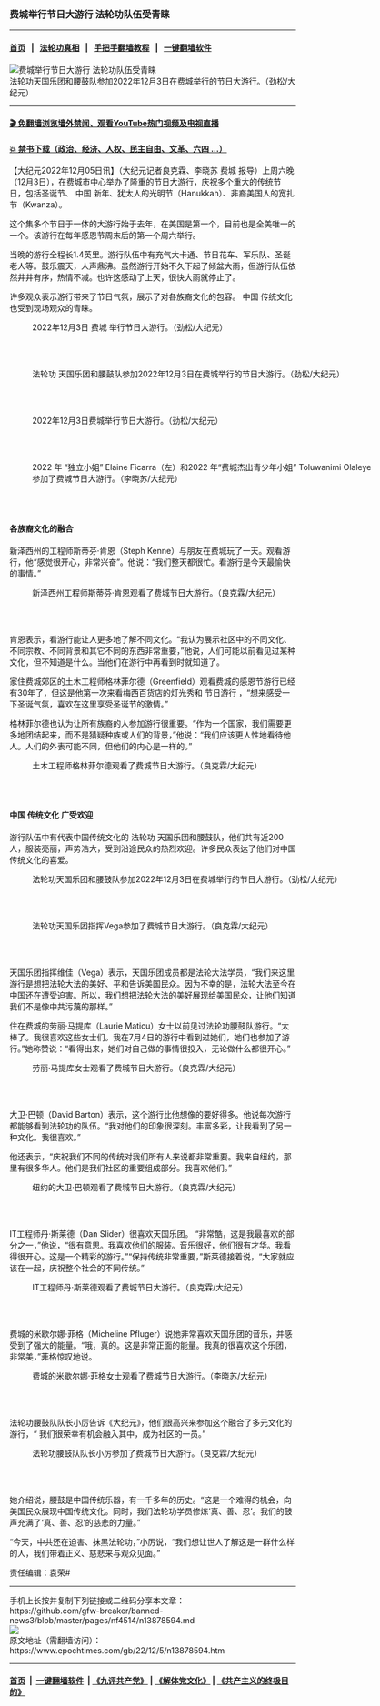 ### 费城举行节日大游行 法轮功队伍受青睐
------------------------

#### [首页](https://github.com/gfw-breaker/banned-news3/blob/master/README.md) &nbsp;&nbsp;|&nbsp;&nbsp; [法轮功真相](https://github.com/begood0513/basic/blob/master/README.md)  &nbsp;&nbsp;|&nbsp;&nbsp; [手把手翻墙教程](https://github.com/gfw-breaker/guides/wiki)  &nbsp;&nbsp;|&nbsp;&nbsp; [一键翻墙软件](https://github.com/gfw-breaker/nogfw/blob/master/README.md)  



<div><img alt="费城举行节日大游行 法轮功队伍受青睐" class="attachment-djy_600_400 size-djy_600_400 wp-post-image" src="https://i.epochtimes.com/assets/uploads/2022/12/id13878597-P1-600x400.jpg"/>
<div class="caption">
 法轮功天国乐团和腰鼓队参加2022年12月3日在费城举行的节日大游行。（劲松/大纪元）
</div></div><hr/>

#### [ 🎬  免翻墙浏览墙外禁闻、观看YouTube热门视频及电视直播](https://github.com/gfw-breaker/HelloWorld)

#### [ 💥  禁书下载（政治、经济、人权、民主自由、文革、六四 ...）](https://github.com/gfw-breaker/books/blob/master/README.md)

<div><p>
 【大纪元2022年12月05日讯】（大纪元记者良克霖、李晓苏
 <ok href="https://www.epochtimes.com/gb/tag/%E8%B4%B9%E5%9F%8E.html">
  费城
 </ok>
 报导）上周六晚（12月3日），在费城市中心举办了隆重的节日大游行，庆祝多个重大的传统节日，包括圣诞节、
 <ok href="https://www.epochtimes.com/gb/tag/%E4%B8%AD%E5%9B%BD.html">
  中国
 </ok>
 新年、犹太人的光明节（Hanukkah）、非裔美国人的宽扎节（Kwanza）。
</p>
<p>
 这个集多个节日于一体的大游行始于去年，在美国是第一个，目前也是全美唯一的一个。该游行在每年感恩节周末后的第一个周六举行。
</p>
<p>
 当晚的游行全程长1.4英里。游行队伍中有充气大卡通、节日花车、军乐队、圣诞老人等。鼓乐震天，人声鼎沸。虽然游行开始不久下起了倾盆大雨，但游行队伍依然井井有序，热情不减。也许这感动了上天，很快大雨就停止了。
</p>
<p>
 许多观众表示游行带来了节日气氛，展示了对各族裔文化的包容。
 <ok href="https://www.epochtimes.com/gb/tag/%E4%B8%AD%E5%9B%BD.html">
  中国
 </ok>
 <ok href="https://www.epochtimes.com/gb/tag/%E4%BC%A0%E7%BB%9F%E6%96%87%E5%8C%96.html">
  传统文化
 </ok>
 也受到现场观众的青睐。
</p>
<figure aria-describedby="caption-attachment-13878603" class="wp-caption aligncenter" id="attachment_13878603" style="width: 600px">
 <ok href="https://i.epochtimes.com/assets/uploads/2022/12/id13878603-P6-e1670202532736.jpg" target="_blank">
  <img alt="" class="size-full wp-image-13878603" src="https://i.epochtimes.com/assets/uploads/2022/12/id13878603-P6-e1670202532736.jpg"/>
 </ok>
 <br/><figcaption class="wp-caption-text" id="caption-attachment-13878603">
  2022年12月3日
  <ok href="https://www.epochtimes.com/gb/tag/%E8%B4%B9%E5%9F%8E.html">
   费城
  </ok>
  举行节日大游行。（劲松/大纪元）
 </figcaption><br/>
</figure><br/>
<figure aria-describedby="caption-attachment-13878601" class="wp-caption aligncenter" id="attachment_13878601" style="width: 600px">
 <ok href="https://i.epochtimes.com/assets/uploads/2022/12/id13878601-P4-e1670202431457.jpg" target="_blank">
  <img alt="" class="size-full wp-image-13878601" src="https://i.epochtimes.com/assets/uploads/2022/12/id13878601-P4-e1670202431457.jpg"/>
 </ok>
 <br/><figcaption class="wp-caption-text" id="caption-attachment-13878601">
  <ok href="https://www.epochtimes.com/gb/tag/%E6%B3%95%E8%BD%AE%E5%8A%9F.html">
   法轮功
  </ok>
  天国乐团和腰鼓队参加2022年12月3日在费城举行的节日大游行。（劲松/大纪元）
 </figcaption><br/>
</figure><br/>
<figure aria-describedby="caption-attachment-13878604" class="wp-caption aligncenter" id="attachment_13878604" style="width: 600px">
 <ok href="https://i.epochtimes.com/assets/uploads/2022/12/id13878604-P7-copy-e1670202621680.jpg" target="_blank">
  <img alt="" class="size-full wp-image-13878604" src="https://i.epochtimes.com/assets/uploads/2022/12/id13878604-P7-copy-e1670202621680.jpg"/>
 </ok>
 <br/><figcaption class="wp-caption-text" id="caption-attachment-13878604">
  2022年12月3日费城举行节日大游行。（劲松/大纪元）
 </figcaption><br/>
</figure><br/>
<figure aria-describedby="caption-attachment-13878605" class="wp-caption aligncenter" id="attachment_13878605" style="width: 600px">
 <ok href="https://i.epochtimes.com/assets/uploads/2022/12/id13878605-P10-e1670202698218.jpg" target="_blank">
  <img alt="" class="size-full wp-image-13878605" src="https://i.epochtimes.com/assets/uploads/2022/12/id13878605-P10-e1670202698218.jpg"/>
 </ok>
 <br/><figcaption class="wp-caption-text" id="caption-attachment-13878605">
  2022 年 “独立小姐” Elaine Ficarra（左）和2022 年“费城杰出青少年小姐” Toluwanimi Olaleye参加了费城节日大游行。（李晓苏/大纪元）
 </figcaption><br/>
</figure><br/>
<h4>
 各族裔文化的融合
</h4>
<p>
 新泽西州的工程师斯蒂芬·肯恩（Steph Kenne）与朋友在费城玩了一天。观看游行，他“感觉很开心，非常兴奋”。他说：“我们整天都很忙。看游行是今天最愉快的事情。”
</p>
<figure aria-describedby="caption-attachment-13878609" class="wp-caption aligncenter" id="attachment_13878609" style="width: 600px">
 <ok href="https://i.epochtimes.com/assets/uploads/2022/12/id13878609-P11-copy-e1670202944921.jpg" target="_blank">
  <img alt="" class="size-full wp-image-13878609" src="https://i.epochtimes.com/assets/uploads/2022/12/id13878609-P11-copy-e1670202944921.jpg"/>
 </ok>
 <br/><figcaption class="wp-caption-text" id="caption-attachment-13878609">
  新泽西州工程师斯蒂芬·肯恩观看了费城节日大游行。（良克霖/大纪元）
 </figcaption><br/>
</figure><br/>
<p>
 肯恩表示，看游行能让人更多地了解不同文化。“我认为展示社区中的不同文化、不同宗教、不同背景和其它不同的东西非常重要，”他说，人们可能以前看见过某种文化，但不知道是什么。当他们在游行中再看到时就知道了。
</p>
<p>
 家住费城郊区的土木工程师格林菲尔德（Greenfield）观看费城的感恩节游行已经有30年了，但这是他第一次来看梅西百货店的灯光秀和
 <ok href="https://www.epochtimes.com/gb/tag/%E8%8A%82%E6%97%A5%E6%B8%B8%E8%A1%8C.html">
  节日游行
 </ok>
 ，“想来感受一下圣诞气氛，喜欢在这里享受圣诞节的激情。”
</p>
<p>
 格林菲尔德也认为让所有族裔的人参加游行很重要。“作为一个国家，我们需要更多地团结起来，而不是猜疑种族或人们的背景，”他说：“我们应该更人性地看待他人。人们的外表可能不同，但他们的内心是一样的。”
</p>
<figure aria-describedby="caption-attachment-13878612" class="wp-caption aligncenter" id="attachment_13878612" style="width: 600px">
 <ok href="https://i.epochtimes.com/assets/uploads/2022/12/id13878612-P12-copy-e1670203027682.jpg" target="_blank">
  <img alt="" class="size-full wp-image-13878612" src="https://i.epochtimes.com/assets/uploads/2022/12/id13878612-P12-copy-e1670203027682.jpg"/>
 </ok>
 <br/><figcaption class="wp-caption-text" id="caption-attachment-13878612">
  土木工程师格林菲尔德观看了费城节日大游行。（良克霖/大纪元）
 </figcaption><br/>
</figure><br/>
<h4>
 中国
 <ok href="https://www.epochtimes.com/gb/tag/%E4%BC%A0%E7%BB%9F%E6%96%87%E5%8C%96.html">
  传统文化
 </ok>
 广受欢迎
</h4>
<p>
 游行队伍中有代表中国传统文化的
 <ok href="https://www.epochtimes.com/gb/tag/%E6%B3%95%E8%BD%AE%E5%8A%9F.html">
  法轮功
 </ok>
 天国乐团和腰鼓队，他们共有近200人，服装亮丽，声势浩大，受到沿途民众的热烈欢迎。许多民众表达了他们对中国传统文化的喜爱。
</p>
<figure aria-describedby="caption-attachment-13878599" class="wp-caption aligncenter" id="attachment_13878599" style="width: 600px">
 <ok href="https://i.epochtimes.com/assets/uploads/2022/12/id13878599-P2-e1670202258380.jpg" target="_blank">
  <img alt="" class="size-full wp-image-13878599" src="https://i.epochtimes.com/assets/uploads/2022/12/id13878599-P2-e1670202258380.jpg"/>
 </ok>
 <br/><figcaption class="wp-caption-text" id="caption-attachment-13878599">
  法轮功天国乐团和腰鼓队参加2022年12月3日在费城举行的节日大游行。（劲松/大纪元）
 </figcaption><br/>
</figure><br/>
<figure aria-describedby="caption-attachment-13878613" class="wp-caption aligncenter" id="attachment_13878613" style="width: 600px">
 <ok href="https://i.epochtimes.com/assets/uploads/2022/12/id13878613-P13-copy-e1670203100355.jpg" target="_blank">
  <img alt="" class="size-full wp-image-13878613" src="https://i.epochtimes.com/assets/uploads/2022/12/id13878613-P13-copy-e1670203100355.jpg"/>
 </ok>
 <br/><figcaption class="wp-caption-text" id="caption-attachment-13878613">
  法轮功天国乐团指挥Vega参加了费城节日大游行。（良克霖/大纪元）
 </figcaption><br/>
</figure><br/>
<p>
 天国乐团指挥维佳（Vega）表示，天国乐团成员都是法轮大法学员，“我们来这里游行是想把法轮大法的美好、平和告诉美国民众。因为不幸的是，法轮大法至今在中国还在遭受迫害。所以，我们想把法轮大法的美好展现给美国民众，让他们知道我们不是像中共污蔑的那样。”
</p>
<p>
 住在费城的劳丽·马提库（Laurie Maticu）女士以前见过法轮功腰鼓队游行。“太棒了。我很喜欢这些女士们。我在7月4日的游行中看到过她们，她们也参加了游行。”她称赞说：“看得出来，她们对自己做的事情很投入，无论做什么都很开心。”
</p>
<figure aria-describedby="caption-attachment-13878617" class="wp-caption aligncenter" id="attachment_13878617" style="width: 600px">
 <ok href="https://i.epochtimes.com/assets/uploads/2022/12/id13878617-P14-copy-e1670203170875.jpg" target="_blank">
  <img alt="" class="size-full wp-image-13878617" src="https://i.epochtimes.com/assets/uploads/2022/12/id13878617-P14-copy-e1670203170875.jpg"/>
 </ok>
 <br/><figcaption class="wp-caption-text" id="caption-attachment-13878617">
  劳丽·马提库女士观看了费城节日大游行。（良克霖/大纪元）
 </figcaption><br/>
</figure><br/>
<p>
 大卫·巴顿（David Barton）表示，这个游行比他想像的要好得多。他说每次游行都能够看到法轮功的队伍。“我对他们的印象很深刻。丰富多彩，让我看到了另一种文化。我很喜欢。”
</p>
<p>
 他还表示，“庆祝我们不同的传统对我们所有人来说都非常重要。我来自纽约，那里有很多华人。他们是我们社区的重要组成部分。我喜欢他们。”
</p>
<figure aria-describedby="caption-attachment-13878618" class="wp-caption aligncenter" id="attachment_13878618" style="width: 600px">
 <ok href="https://i.epochtimes.com/assets/uploads/2022/12/id13878618-P15-copy-e1670203257228.jpg" target="_blank">
  <img alt="" class="size-full wp-image-13878618" src="https://i.epochtimes.com/assets/uploads/2022/12/id13878618-P15-copy-e1670203257228.jpg"/>
 </ok>
 <br/><figcaption class="wp-caption-text" id="caption-attachment-13878618">
  纽约的大卫·巴顿观看了费城节日大游行。（良克霖/大纪元）
 </figcaption><br/>
</figure><br/>
<p>
 IT工程师丹·斯莱德（Dan Slider）很喜欢天国乐团。 “非常酷，这是我最喜欢的部分之一，”他说，“很有意思。我喜欢他们的服装。音乐很好，他们很有才华。我看得很开心。这是一个精彩的游行。”“保持传统非常重要，”斯莱德接着说，“大家就应该在一起，庆祝整个社会的不同传统。”
</p>
<figure aria-describedby="caption-attachment-13878619" class="wp-caption aligncenter" id="attachment_13878619" style="width: 600px">
 <ok href="https://i.epochtimes.com/assets/uploads/2022/12/id13878619-P16-copy-e1670203326590.jpg" target="_blank">
  <img alt="" class="size-full wp-image-13878619" src="https://i.epochtimes.com/assets/uploads/2022/12/id13878619-P16-copy-e1670203326590.jpg"/>
 </ok>
 <br/><figcaption class="wp-caption-text" id="caption-attachment-13878619">
  IT工程师丹·斯莱德观看了费城节日大游行。（良克霖/大纪元）
 </figcaption><br/>
</figure><br/>
<p>
 费城的米歇尔娜·菲格（Micheline Pfluger）说她非常喜欢天国乐团的音乐，并感受到了强大的能量。“哦，真的。这是非常正面的能量。我真的很喜欢这个乐团，非常美，”菲格惊叹地说。
</p>
<figure aria-describedby="caption-attachment-13878620" class="wp-caption aligncenter" id="attachment_13878620" style="width: 600px">
 <ok href="https://i.epochtimes.com/assets/uploads/2022/12/id13878620-P17-e1670203397233.jpg" target="_blank">
  <img alt="" class="size-full wp-image-13878620" src="https://i.epochtimes.com/assets/uploads/2022/12/id13878620-P17-e1670203397233.jpg"/>
 </ok>
 <br/><figcaption class="wp-caption-text" id="caption-attachment-13878620">
  费城的米歇尔娜·菲格女士观看了费城节日大游行。（李晓苏/大纪元）
 </figcaption><br/>
</figure><br/>
<p>
 法轮功腰鼓队队长小厉告诉《大纪元》，他们很高兴来参加这个融合了多元文化的游行，“ 我们很荣幸有机会融入其中，成为社区的一员。”
</p>
<figure aria-describedby="caption-attachment-13878621" class="wp-caption aligncenter" id="attachment_13878621" style="width: 600px">
 <ok href="https://i.epochtimes.com/assets/uploads/2022/12/id13878621-P18-copy-e1670203453211.jpg" target="_blank">
  <img alt="" class="size-full wp-image-13878621" src="https://i.epochtimes.com/assets/uploads/2022/12/id13878621-P18-copy-e1670203453211.jpg"/>
 </ok>
 <br/><figcaption class="wp-caption-text" id="caption-attachment-13878621">
  法轮功腰鼓队队长小厉参加了费城节日大游行。（良克霖/大纪元）
 </figcaption><br/>
</figure><br/>
<p>
 她介绍说，腰鼓是中国传统乐器，有一千多年的历史。“这是一个难得的机会，向美国民众展现中国传统文化。同时，我们法轮功学员修炼‘真、善、忍’。我们的鼓声充满了‘真、善、忍’的慈悲的力量。”
</p>
<p>
 “今天，中共还在迫害、抹黑法轮功，”小厉说，“我们想让世人了解这是一群什么样的人，我们带着正义、慈悲来与观众见面。”
</p>
<p>
 责任编辑：袁荣#
</p>
</div>
<hr/>
手机上长按并复制下列链接或二维码分享本文章：<br/>
https://github.com/gfw-breaker/banned-news3/blob/master/pages/nf4514/n13878594.md <br/>
<a href='https://github.com/gfw-breaker/banned-news3/blob/master/pages/nf4514/n13878594.md'><img src='https://github.com/gfw-breaker/banned-news3/blob/master/pages/nf4514/n13878594.md.png'/></a> <br/>
原文地址（需翻墙访问）：https://www.epochtimes.com/gb/22/12/5/n13878594.htm


------------------------
#### [首页](https://github.com/gfw-breaker/banned-news3/blob/master/README.md) &nbsp;|&nbsp; [一键翻墙软件](https://github.com/gfw-breaker/nogfw/blob/master/README.md) &nbsp;| [《九评共产党》](https://github.com/gfw-breaker/9ping.md/blob/master/README.md#九评之一评共产党是什么) | [《解体党文化》](https://github.com/gfw-breaker/jtdwh.md/blob/master/README.md) | [《共产主义的终极目的》](https://github.com/gfw-breaker/gczydzjmd.md/blob/master/README.md)


<img src='http://gfw-breaker.win/banned-news3/pages/nf4514/n13878594.md' width='0px' height='0px'/>